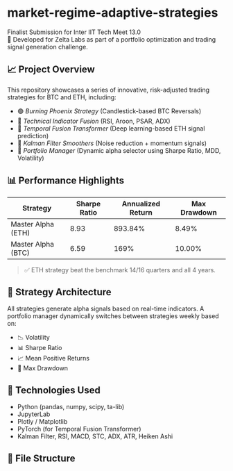 # market-regime-adaptive-strategies

 Finalist Submission for Inter IIT Tech Meet 13.0  
🏦 Developed for Zelta Labs as part of a portfolio optimization and trading signal generation challenge.

## 📈 Project Overview

This repository showcases a series of innovative, risk-adjusted trading strategies for BTC and ETH, including:

- 🟢 *Burning Phoenix Strategy* (Candlestick-based BTC Reversals)
- 🔵 *Technical Indicator Fusion* (RSI, Aroon, PSAR, ADX)
- 🧠 *Temporal Fusion Transformer* (Deep learning-based ETH signal prediction)
- 🧪 *Kalman Filter Smoothers* (Noise reduction + momentum signals)
- 🧩 *Portfolio Manager* (Dynamic alpha selector using Sharpe Ratio, MDD, Volatility)

## 📊 Performance Highlights

| Strategy            | Sharpe Ratio | Annualized Return | Max Drawdown |
|---------------------|--------------|--------------------|---------------|
| Master Alpha (ETH)  | 8.93         | 893.84%            | 8.49%         |
| Master Alpha (BTC)  | 6.59         | 169%               | 10.00%        |

> ✅ ETH strategy beat the benchmark 14/16 quarters and all 4 years.

## 🧠 Strategy Architecture

All strategies generate alpha signals based on real-time indicators. A portfolio manager dynamically switches between strategies weekly based on:

- 📉 Volatility
- 📊 Sharpe Ratio
- 📈 Mean Positive Returns
- 🛑 Max Drawdown

## 🧪 Technologies Used

- Python (pandas, numpy, scipy, ta-lib)
- JupyterLab
- Plotly / Matplotlib
- PyTorch (for Temporal Fusion Transformer)
- Kalman Filter, RSI, MACD, STC, ADX, ATR, Heiken Ashi

## 📂 File Structure
